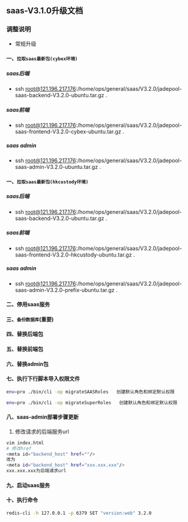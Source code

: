 ## saas-V3.1.0升级文档
### 调整说明
-  常规升级
#### 一、`拉取saas最新包(cybex环境)`
##### saas后端
- ssh root@121.196.217.176:/home/ops/general/saas/V3.2.0/jadepool-saas-backend-V3.2.0-ubuntu.tar.gz .
##### saas前端
- ssh root@121.196.217.176:/home/ops/general/saas/V3.2.0/jadepool-saas-frontend-V3.2.0-cybex-ubuntu.tar.gz .
##### saas admin
- ssh root@121.196.217.176:/home/ops/general/saas/V3.2.0/jadepool-saas-admin-V3.2.0-ubuntu.tar.gz .
#### 一、`拉取saas最新包(hkcustody环境)`
##### saas后端
- ssh root@121.196.217.176:/home/ops/general/saas/V3.2.0/jadepool-saas-backend-V3.2.0-ubuntu.tar.gz .
##### saas前端
- ssh root@121.196.217.176:/home/ops/general/saas/V3.2.0/jadepool-saas-frontend-V3.2.0-hkcustody-ubuntu.tar.gz .
##### saas admin
- ssh root@121.196.217.176:/home/ops/general/saas/V3.2.0/jadepool-saas-admin-V3.2.0-prefix-ubuntu.tar.gz .
#### 二、停用saas服务
#### 三、`备份数据库`(重要)
#### 四、替换后端包
#### 五、替换前端包
#### 六、替换admin包
#### 七、执行下行脚本导入权限文件
```bash
env=pro ./bin/cli -op migrateSAASRoles   创建默认角色和绑定默认权限
```
```bash
env=pro ./bin/cli -op migrateSuperRoles   创建默认角色和绑定默认权限
```
#### 八、saas-admin部署步骤更新

1. 修改请求的后端服务url
```bash
vim index.html
# 修改href
<meta id="backend_host" href=""/>
改为
<meta id="backend_host" href="xxx.xxx.xxx"/>
xxx.xxx.xxx为后端请求url
```
#### 九、启动saas服务
#### 十、执行命令
```bash
redis-cli -h 127.0.0.1 -p 6379 SET "version:web" 3.2.0
```
